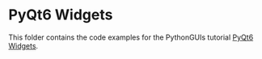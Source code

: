 # PyQt6 Widgets

This folder contains the code examples for the PythonGUIs tutorial [PyQt6 Widgets](https://www.pythonguis.com/tutorials/pyqt6-widgets/).
